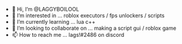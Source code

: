 - 👋 Hi, I’m @LAGGYBOILOOL
- 👀 I’m interested in ...  roblox executors / fps unlockers / scripts
- 🌱 I’m currently learning ... lua c++
- 💞️ I’m looking to collaborate on ...  making a script gui / roblox game
- 📫 How to reach me ... lags!#2486 on discord


<!---
LAGGYBOILOOL/LAGGYBOILOOL is a ✨ special ✨ repository because its `README.md` (this file) appears on your GitHub profile.
You can click the Preview link to take a look at your changes.
--->
